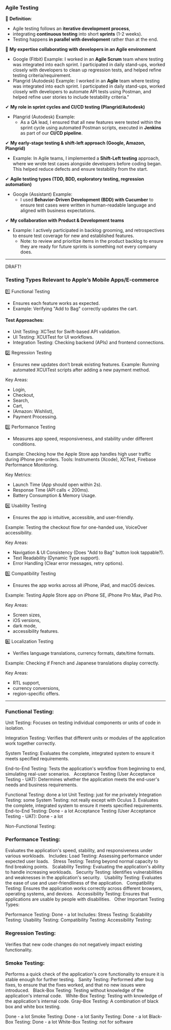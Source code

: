 
### Agile Testing

📌 **Definition**: 
* Agile testing follows an **iterative development process**,
* integrating **continuous testing** into short **sprints** (1-2 weeks).
* Testing happens **in parallel with development** rather than at the end.

🎯 **My expertise collaborating with developers in an Agile environment**

*  Google (Fitbit) Example: I worked in an **Agile Scrum** team where testing was integrated into each sprint. I participated in daily stand-ups, worked closely with developers to clean up regression tests, and helped refine testing criteria/requirement.
*  Plangrid (Autodesk) Example: I worked in an **Agile** team where testing was integrated into each sprint. I participated in daily stand-ups, worked closely with developers to automate API tests using Postman, and helped refine user stories to include testability criteria."

✔ **My role in sprint cycles and CI/CD testing (Plangrid/Autodesk)**

* Plangrid (Autodesk) Example:
  * As a QA lead, I ensured that all new features were tested within the sprint cycle using automated Postman scripts, executed in **Jenkins** as part of our **CI/CD pipeline**.

✔ **My early-stage testing & shift-left approach (Google, Amazon, Plangrid)**
  * Example: In Agile teams, I implemented a **Shift-Left testing** approach, where we wrote test cases alongside developers before coding began. This helped reduce defects and ensure testability from the start.

✔ **Agile testing types (TDD, BDD, exploratory testing, regression automation)**

* Google (Assistant) Example:
  * I used **Behavior-Driven Development (BDD) with Cucumber** to ensure test cases were written in human-readable language and aligned with business expectations.

✔ **My collaboration with Product & Development teams**

  * Example: I actively participated in backlog grooming, and retrospectives to ensure test coverage for new and established features.
    * Note:  to review and prioritize items in the product backlog to ensure they are ready for future sprints is something not every company does.

***

DRAFT!

### Testing Types Relevant to Apple’s Mobile Apps/E-commerce

1️⃣ Functional Testing 
* Ensures each feature works as expected.
* Example: Verifying "Add to Bag" correctly updates the cart.

#### Test Approaches:
* Unit Testing: XCTest for Swift-based API validation.
* UI Testing: XCUITest for UI workflows.
* Integration Testing: Checking backend (APIs) and frontend connections.

2️⃣ Regression Testing 
* Ensures new updates don’t break existing features.
Example: Running automated XCUITest scripts after adding a new payment method.

Key Areas:
* Login,
* Checkout,
* Search,
* Cart,
* (Amazon: Wishlist),
* Payment Processing.

3️⃣ Performance Testing 
* Measures app speed, responsiveness, and stability under different conditions.

Example: Checking how the Apple Store app handles high user traffic during iPhone pre-orders.
Tools: Instruments (Xcode), XCTest, Firebase Performance Monitoring.

Key Metrics:
* Launch Time (App should open within 2s).
* Response Time (API calls < 200ms).
* Battery Consumption & Memory Usage.

4️⃣ Usability Testing 
* Ensures the app is intuitive, accessible, and user-friendly.

Example: Testing the checkout flow for one-handed use, VoiceOver accessibility.

Key Areas:
* Navigation & UI Consistency (Does "Add to Bag" button look tappable?).
* Text Readability (Dynamic Type support).
* Error Handling (Clear error messages, retry options).

5️⃣ Compatibility Testing 
* Ensures the app works across all iPhone, iPad, and macOS devices.

Example: Testing Apple Store app on iPhone SE, iPhone Pro Max, iPad Pro.

Key Areas:
* Screen sizes,
* iOS versions,
* dark mode,
* accessibility features.

6️⃣ Localization Testing 
* Verifies language translations, currency formats, date/time formats.

Example: Checking if French and Japanese translations display correctly.

Key Areas: 
* RTL support,
* currency conversions,
* region-specific offers.

---

### Functional Testing:

Unit Testing:
Focuses on testing individual components or units of code in isolation.   

Integration Testing:
Verifies that different units or modules of the application work together correctly.   

System Testing:
Evaluates the complete, integrated system to ensure it meets specified requirements.   

End-to-End Testing:
Tests the application's workflow from beginning to end, simulating real-user scenarios.   
Acceptance Testing (User Acceptance Testing - UAT):
Determines whether the application meets the end-user's needs and business requirements.   

Functional Testing: done a lot
Unit Testing: just for me privately
Integration Testing: some
System Testing: not really except with Oculus 3.
Evaluates the complete, integrated system to ensure it meets specified requirements.   
End-to-End Testing:
Done - a lot
Acceptance Testing (User Acceptance Testing - UAT):
Done - a lot

Non-Functional Testing:

### Performance Testing:
Evaluates the application's speed, stability, and responsiveness under various workloads.   
Includes:
Load Testing: Assessing performance under expected user loads.   
Stress Testing: Testing beyond normal capacity to find breaking points.   
Scalability Testing: Evaluating the application's ability to handle increasing workloads.   
Security Testing:
Identifies vulnerabilities and weaknesses in the application's security.   
Usability Testing:
Evaluates the ease of use and user-friendliness of the application.   
Compatibility Testing:
Ensures the application works correctly across different browsers, operating systems, and devices.   
Accessibility Testing:
Ensures that applications are usable by people with disabilities.   
Other Important Testing Types:

Performance Testing:
Done - a lot 
Includes:
Stress Testing: 
Scalability Testing: 
Usability Testing:
Compatibility Testing:
Accessibility Testing:


### Regression Testing:
Verifies that new code changes do not negatively impact existing functionality.   
### Smoke Testing:
Performs a quick check of the application's core functionality to ensure it is stable enough for further testing.   
Sanity Testing:
Performed after bug fixes, to ensure that the fixes worked, and that no new issues were introduced.   
Black-Box Testing:
Testing without knowledge of the application's internal code.   
White-Box Testing:
Testing with knowledge of the application's internal code.
Gray-Box Testing:
A combination of black box and white box testing.

Done - a lot
Smoke Testing:
Done - a lot
Sanity Testing:
Done - a lot
Black-Box Testing:
Done - a lot
White-Box Testing: not for software
